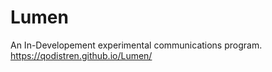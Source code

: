 # Lumen
An In-Developement experimental communications program.
https://qodistren.github.io/Lumen/ 
